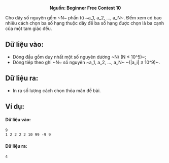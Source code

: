 **<center>Nguồn: Beginner Free Contest 10</center>**

Cho dãy số nguyên gồm ~N~ phần tử ~a_1, a_2, ..., a_N~. Đếm xem có bao nhiêu cách chọn ba số hạng thuộc dãy để ba số hạng được chọn là ba cạnh của một tam giác đều.

## Dữ liệu vào:
- Dòng đầu gồm duy nhất một số nguyên dương ~N\ (N ≤ 10^5)~;
- Dòng tiếp theo ghi ~N~ số nguyên ~a_1, a_2, ..., a_N~ ~(|a_i| ≤ 10^9)~.

## Dữ liệu ra:
- In ra số lượng cách chọn thỏa mãn đề bài.

## Ví dụ:
#### Dữ liệu vào:
```
9
1 2 2 2 2 10 99 -9 9
```

#### Dữ liệu ra:
```
4
```
